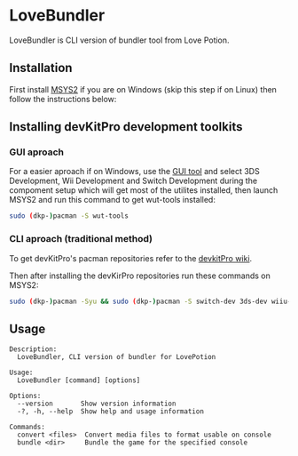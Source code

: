 # LoveBundler

LoveBundler is CLI version of bundler tool from Love Potion.

## Installation

First install [MSYS2](https://www.msys2.org/) if you are on Windows (skip this step if on Linux) then follow the instructions below:
## Installing devKitPro development toolkits

### GUI aproach

For a easier aproach if on Windows, use the [GUI tool](https://github.com/devkitPro/installer/releases) and select 3DS Development, Wii Development and Switch Development during the compoment setup which will get most of the utilites installed, then launch MSYS2 and run this command to get wut-tools installed:
```bash
sudo (dkp-)pacman -S wut-tools
```
### CLI aproach (traditional method)
To get devKitPro's pacman repositories refer to the [devkitPro wiki](https://devkitpro.org/wiki/Getting_Started).

Then after installing the devKirPro repositories run these commands on MSYS2:
```bash
sudo (dkp-)pacman -Syu && sudo (dkp-)pacman -S switch-dev 3ds-dev wiiu-dev wut-tools
```

## Usage

```
Description:
  LoveBundler, CLI version of bundler for LovePotion

Usage:
  LoveBundler [command] [options]

Options:
  --version       Show version information
  -?, -h, --help  Show help and usage information

Commands:
  convert <files>  Convert media files to format usable on console
  bundle <dir>     Bundle the game for the specified console
```
